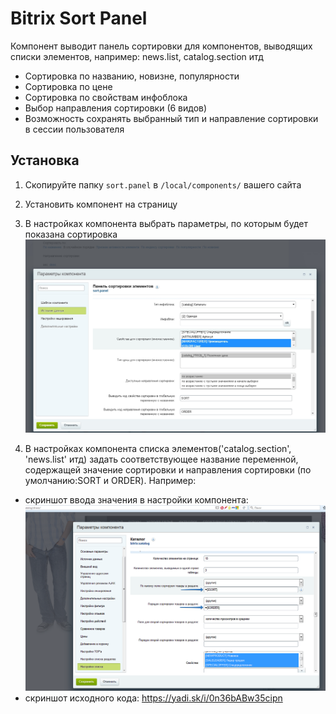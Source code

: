 Bitrix Sort Panel
==============

Компонент выводит панель сортировки для компонентов, выводящих списки элементов, например: news.list, catalog.section итд

* Сортировка по названию, новизне, популярности
* Сортировка по цене
* Сортировка по свойствам инфоблока
* Выбор направления сортировки (6 видов)
* Возможность сохранять выбранный тип и направление сортировки в сессии пользователя

Установка
---------

1. Скопируйте папку `sort.panel` в `/local/components/` вашего сайта
2. Установить компонент на страницу 
3. В настройках компонента выбрать параметры, по которым будет показана сортировка 
![](images/59a42a60f9.jpg)

4. В настройках компонента списка элементов('catalog.section', 'news.list' итд) задать 
соответствующее название переменной, содержащей значение сортировки и направления сортировки (по умолчанию:SORT и ORDER).
Например:
- скриншот ввода значения в настройки компонента: 
![](images/2017-04-20_11-38-58.png)
- скриншот исходного кода: https://yadi.sk/i/0n36bABw35cipn